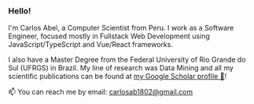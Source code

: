 ### Hello!

I'm Carlos Abel, a Computer Scientist from Peru. I work as a Software Engineer, focused mostly in Fullstack Web Development using JavaScript/TypeScript and Vue/React frameworks.

I also have a Master Degree from the Federal University of Rio Grande do Sul (UFRGS) in Brazil. My line of research was Data Mining and all my scientific publications can be found at [my Google Scholar profile 📖](https://scholar.google.com/citations?user=4GXga7AAAAAJ&)!

📫 You can reach me by email: [carlosab1802@gmail.com](mailto:carlosab1802@gmail.com)

<!--
**carlosabcs/carlosabcs** is a ✨ _special_ ✨ repository because its `README.md` (this file) appears on your GitHub profile.

Here are some ideas to get you started:

- 🔭 I’m currently working on ...
- 🌱 I’m currently learning ...
- 👯 I’m looking to collaborate on ...
- 🤔 I’m looking for help with ...
- 💬 Ask me about ...
- 📫 How to reach me: ...
- 😄 Pronouns: ...
- ⚡ Fun fact: ...
-->
